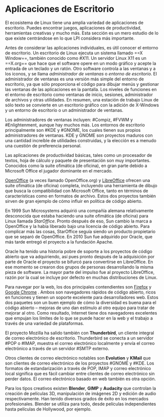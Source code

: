 # Aplicaciones de Escritorio
El ecosistema de Linux tiene una amplia variedad de aplicaciones de escritorio. Puedes encontrar juegos, aplicaciones de productividad, herramientas creativas y mucho más. Esta sección es un mero estudio de lo que existe centrándose en lo que LPI considera más importante.

Antes de considerar las aplicaciones individuales, es útil conocer el entorno de escritorio. Un escritorio de Linux ejecuta un sistema llamado ==X Window==, también conocido como #X11. Un servidor Linux X11 es un ==X.org== que hace que el software opere en un modo gráfico y acepte la entrada de un teclado y un ratón. Otro software controla a las ventanas y a los iconos, y se llama _administrador de ventanas_ o _entorno de escritorio_. El administrador de ventanas es una versión más simple del entorno de escritorio, ya que sólo proporciona el código para dibujar menús y gestionar las ventanas de las aplicaciones en la pantalla. Los niveles de funciones en el entorno de escritorio como ventanas de inicio, sesiones, administrador de archivos y otras utilidades. En resumen, una estación de trabajo Linux de sólo texto se convierte en un escritorio gráfico con la adición de X-Windows y un entorno de escritorio o un administrador de ventanas.

Los administradores de ventanas incluyen: #Compiz, #FVWM y #Enlightenment, aunque hay muchos más. Los entornos de escritorio principalmente son #KDE y #GNOME, los cuales tienen sus propios administradores de ventanas. KDE y GNOME son proyectos maduros con una cantidad increíble de utilidades construidas, y la elección es a menudo una cuestión de preferencia personal.

Las aplicaciones de productividad básicas, tales como un procesador de textos, hoja de cálculo y paquete de presentación son muy importantes. Conocidos como la suite ofimática (de oficina), en gran parte debido a Microsoft Office el jugador dominante en el mercado.

[OpenOffice](http://www.openoffice.org/) (a veces llamado OpenOffice.org) y [LibreOffice](https://www.libreoffice.org/) ofrecen una suite ofimática (de oficina) completa, incluyendo una herramienta de dibujo que busca la compatibilidad con Microsoft Office, tanto en términos de características como en formatos de archivo. Estos dos proyectos también sirven de gran ejemplo de cómo influir en política de código abierto.

En 1999 Sun Microsystems adquirió una compañía alemana relativamente desconocida que estaba haciendo una suite ofimática (de oficina) para Linux llamada _StarOffice_. Pronto después de eso, Sun cambio la marca a OpenOffice y la había liberado bajo una licencia de código abierto. Para complicar más las cosas, StarOffice seguía siendo un producto propietario que se separó de OpenOffice. En 2010 Sun fue adquirido por Oracle, que más tarde entregó el proyecto a la fundación Apache.

Oracle ha tenido una historia pobre de soporte a los proyectos de código abierto que va adquiriendo, así pues pronto después de la adquisición por parte de Oracle el proyecto se bifurcó para convertirse en LibreOffice. En ese momento se crearon dos grupos de personas desarrollando la misma pieza de software. La mayor parte del impulso fue al proyecto LibreOffice, razón por la cual se incluye por defecto en muchas distribuciones de Linux.

Para navegar por la web, los dos principales contendientes son [Firefox](https://www.mozilla.org/es-ES/) y [Google Chrome](https://www.google.com/chrome/) . Ambos son navegadores rápidos de código abierto, ricos en funciones y tienen un soporte excelente para desarrolladores web. Estos dos paquetes son un buen ejemplo de cómo la diversidad es buena para el código abierto – mejoras de uno dan estímulo al otro equipo para tratar de mejorar al otro. Como resultado, Internet tiene dos navegadores excelentes que empujan los límites de lo que se puede hacer en la web y el trabajo a través de una variedad de plataformas.

El proyecto Mozilla ha salido también con __Thunderbird__, un cliente integral de correo electrónico de escritorio. Thunderbird se conecta a un servidor #POP o #IMAP, muestra el correo electrónico localmente y envía el correo electrónico a través de un servidor #SMTP externo.

Otros clientes de correo electrónico notables son __Evolution__ y __KMail__ que son clientes de correo electrónico de los proyectos #GNOME y #KDE. Los formatos de estandarización a través de POP, IMAP y correo electrónico local significa que es fácil cambiar entre clientes de correo electrónico sin perder datos. El correo electrónico basado en web también es otra opción.

Para los tipos creativos existen __Blender__, __GIMP__ y __Audacity__ que controlan la creación de películas 3D, manipulación de imágenes 2D y edición de audio respectivamente. Han tenido diversos grados de éxito en los mercados profesionales. Blender se utiliza para todo, desde películas independientes hasta películas de Hollywood, por ejemplo.